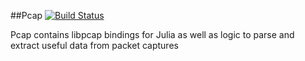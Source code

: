 ##Pcap [![Build Status](https://travis-ci/bearnado/Pcap.jl.svg?branch=master)](https://travis-ci.org/bearnado/PCap.jl)

Pcap contains libpcap bindings for Julia as well as logic to parse and extract useful data from packet captures
